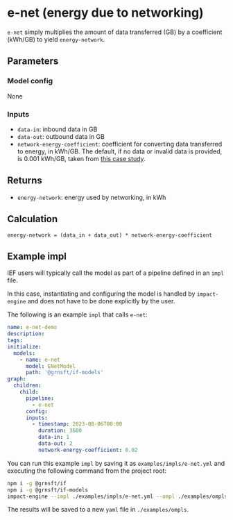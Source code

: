 # e-net (energy due to networking)

`e-net` simply multiplies the amount of data transferred (GB) by a coefficient (kWh/GB) to yield `energy-network`.

## Parameters

### Model config

None

### Inputs

- `data-in`: inbound data in GB
- `data-out`: outbound data in GB
- `network-energy-coefficient`: coefficient for converting data transferred to energy, in kWh/GB. The default, if no data or invalid data is provided, is 0.001 kWh/GB, taken from [this case study](https://github.com/Green-Software-Foundation/sci-guide/blob/dev/use-case-submissions/msft-eShoppen.md).


## Returns

- `energy-network`: energy used by networking, in kWh

## Calculation

```psuedocode
energy-network = (data_in + data_out) * network-energy-coefficient
```

## Example impl

IEF users will typically call the model as part of a pipeline defined in
an `impl` file.

In this case, instantiating and configuring the model is
handled by `impact-engine` and does not have to be done explicitly by
the user.

The following is an example `impl` that calls `e-net`:

```yaml
name: e-net-demo
description:
tags:
initialize:
  models:
    - name: e-net
      model: ENetModel
      path: '@grnsft/if-models'
graph:
  children:
    child:
      pipeline:
        - e-net
      config:
      inputs:
        - timestamp: 2023-08-06T00:00
          duration: 3600
          data-in: 1
          data-out: 2
          network-energy-coefficient: 0.02
```

You can run this example `impl` by saving it as `examples/impls/e-net.yml` and executing the following command from the project root:

```sh
npm i -g @grnsft/if
npm i -g @grnsft/if-models
impact-engine --impl ./examples/impls/e-net.yml --ompl ./examples/ompls/e-net.yml
```

The results will be saved to a new `yaml` file in `./examples/ompls`.